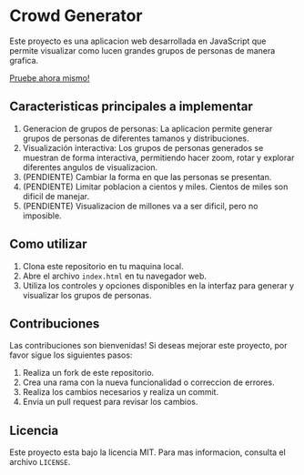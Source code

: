 # Crowd Generator

Este proyecto es una aplicacion web desarrollada en JavaScript que permite visualizar como lucen grandes grupos de personas de manera grafica.

[Pruebe ahora mismo!](https://j0sevargas.github.io/crowdgenerator/public/index.html)

## Caracteristicas principales a implementar

1. Generacion de grupos de personas: La aplicacion permite generar grupos de personas de diferentes tamanos y distribuciones.
2. Visualización interactiva: Los grupos de personas generados se muestran de forma interactiva, permitiendo hacer zoom, rotar y explorar diferentes angulos de visualizacion.
3. (PENDIENTE) Cambiar la forma en que las personas se presentan.
4. (PENDIENTE) Limitar poblacion a cientos y miles. Cientos de miles son dificil de manejar.
5. (PENDIENTE) Visualizacion de millones va a ser dificil, pero no imposible.

## Como utilizar

1. Clona este repositorio en tu maquina local.
2. Abre el archivo `index.html` en tu navegador web.
3. Utiliza los controles y opciones disponibles en la interfaz para generar y visualizar los grupos de personas.

## Contribuciones

Las contribuciones son bienvenidas! Si deseas mejorar este proyecto, por favor sigue los siguientes pasos:

1. Realiza un fork de este repositorio.
2. Crea una rama con la nueva funcionalidad o correccion de errores.
3. Realiza los cambios necesarios y realiza un commit.
4. Envia un pull request para revisar los cambios.

## Licencia

Este proyecto esta bajo la licencia MIT. Para mas informacion, consulta el archivo `LICENSE`.
